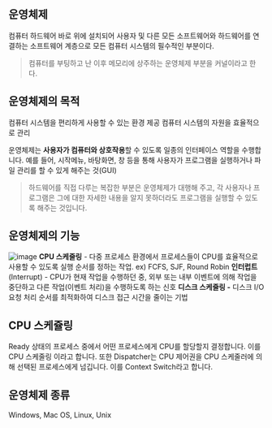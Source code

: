## 운영체제
컴퓨터 하드웨어 바로 위에 설치되어 사용자 및 다른 모든 소프트웨어와 하드웨어를 연결하는 소프트웨어 계층으로 모든 컴퓨터 시스템의 필수적인 부분이다.

> 컴퓨터를 부팅하고 난 이후 메모리에 상주하는 운영체제 부분을 커널이라고 한다.

## 운영체제의 목적
컴퓨터 시스템을 편리하게 사용할 수 있는 환경 제공
컴퓨터 시스템의 자원을 효율적으로 관리

운영체제는 **사용자가 컴퓨터와 상호작용**할 수 있도록 일종의 인터페이스 역할을 수행합니다.
예를 들어, 시작메뉴, 바탕화면, 창 등을 통해 사용자가 프로그램을 실행하거나 파일 관리를 할 수 있게 해주는 것(GUI)

> 하드웨어를 직접 다루는 복잡한 부분은 운영체제가 대행해 주고, 각 사용자나 프로그램은 그에 대한 자세한 내용을 알지 못하더라도 프로그램을 실행할 수 있도록 해주는 것입니다.

## 운영체제의 기능
![image](https://github.com/user-attachments/assets/a0b0da38-3aa3-4df5-898a-9b74fe3ef5a5)
**CPU 스케줄링** - 다중 프로세스 환경에서 프로세스들이 CPU를 효율적으로 사용할 수 있도록 실행 순서를 정하는 작업. ex) FCFS, SJF, Round Robin
**인터럽트** (Interrupt) - CPU가 현재 작업을 수행하던 중, 외부 또는 내부 이벤트에 의해 작업을 중단하고 다른 작업(이벤트 처리)을 수행하도록 하는 신호
**디스크 스케줄링 -** 디스크 I/O 요청 처리 순서를 최적화하여 디스크 접근 시간을 줄이는 기법

## CPU 스케쥴링
Ready 상태의 프로세스 중에서 어떤 프로세스에게 CPU를 할당할지 결정합니다. 이를 CPU 스케줄링 이라고 합니다. 또한 Dispatcher는 CPU 제어권을 CPU 스케줄러에 의해 선택된 프로세스에게 넘깁니다. 이를 Context Switch라고 합니다.

## 운영체제 종류
Windows, Mac OS, Linux, Unix
